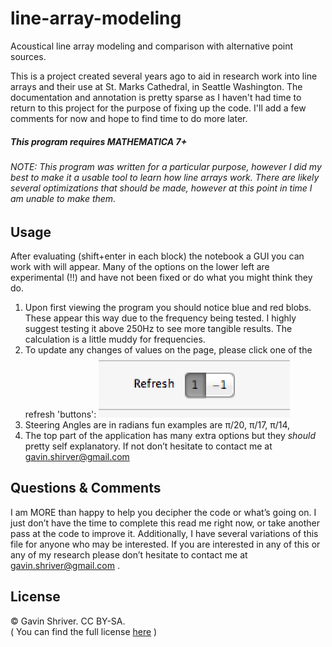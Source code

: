 line-array-modeling
===================

Acoustical line array modeling and comparison with alternative point sources.

This is a project created several years ago to aid in research work into line arrays and their use at St. Marks Cathedral, in Seattle Washington. The documentation and annotation is pretty sparse as I haven't had time to return to this project for the purpose of fixing up the code. I'll add a few comments for now and hope to find time to do more later.

##### This program requires MATHEMATICA 7+

###### NOTE: This program was written for a particular purpose, however I did my best to make it a usable tool to learn how line arrays work. There are likely several optimizations that should be made, however at this point in time I am unable to make them.

Usage
---------
After evaluating (shift+enter in each block) the notebook a GUI you can work with will appear. Many of the options on the lower left are experimental (!!) and have not been fixed or do what you might think they do. 

1. Upon first viewing the program you should notice blue and red blobs. These appear this way due to the frequency being tested. I highly suggest testing it above 250Hz to see more tangible results. The calculation is a little muddy for frequencies. 
2. To update any changes of values on the page, please click one of the refresh 'buttons':
![refresh button](refresh-button.jpg)
3. Steering Angles are in radians fun examples are π/20, π/17, π/14, 
4. The top part of the application has many extra options but they <i> should </i>  pretty self explanatory.  If not don’t hesitate to contact me at gavin.shirver@gmail.com

Questions & Comments
-------------
I am MORE than happy to help you decipher the code or what’s going on. I just don’t have the time to complete this read me right now, or take another pass at the code to improve it. Additionally, I have several variations of this file for anyone who may be interested. If you are interested in any of this or any of my research please don’t hesitate to contact me at [gavin.shriver@gmail.com](mailto:gavin.shriver@gmail.com) .

License
-------------
© Gavin Shriver. CC BY-SA.   
( You can find the full license [here](http://creativecommons.org/licenses/by-sa/4.0/legalcode) )
